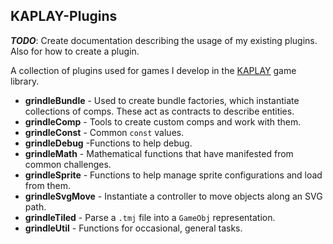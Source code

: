 ## KAPLAY-Plugins

***TODO***: Create documentation describing the usage of my existing plugins. Also for how to create a plugin.

A collection of plugins used for games I develop in the [KAPLAY](https://kaplayjs.com/) game library.

- **grindleBundle** - Used to create bundle factories, which instantiate collections of comps. These act as contracts to describe entities.
- **grindleComp** - Tools to create custom comps and work with them.
- **grindleConst** - Common `const` values.
- **grindleDebug** -Functions to help debug.
- **grindleMath** - Mathematical functions that have manifested from common challenges.
- **grindleSprite** - Functions to help manage sprite configurations and load from them.
- **grindleSvgMove** - Instantiate a controller to move objects along an SVG path.
- **grindleTiled** - Parse a `.tmj` file into a `GameObj` representation.
- **grindleUtil** - Functions for occasional, general tasks.